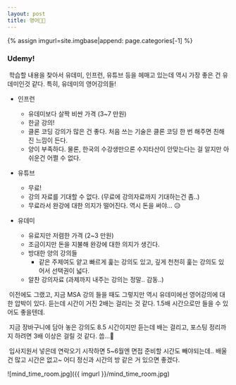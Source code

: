 ```yaml
---
layout: post
title: 영어🤬🤬
---
```


{% assign imgurl=site.imgbase|append: page.categories[-1] %}

### Udemy!

&nbsp;학습할 내용을 찾아서 유데미, 인프런, 유튜브 등을 헤매고 있는데 역시 가장 좋은 건 유데미인것 같다. 특히, 유데미의 영어강의들! 

- 인프런 
  - 유데미보다 살짝 비싼 가격 (3~7 만원)
  - 한글 강의!
  - 클론 코딩 강의가 많은 건 좋다. 처음 쓰는 기술은 클론 코딩 한 번 해주면 친해진 느낌이 든다.
  - 양이 부족하다. 물론, 한국의 수강생만으론 수지타산이 안맞는다는 걸 알지만 아쉬운건 어쩔 수 없다.

- 유튜브
  - 무료!
  - 강의 자료를 기대할 수 없다. (무료에 강의자료까지 기대하는건 좀..)
  - 무료라서 완강에 대한 의지가 떨어진다. 역시 돈을 써야... 😥

- 유데미
  - 유료지만 저렴한 가격 (2~3 만원)
  - 조금이지만 돈을 지불해 완강에 대한 의지가 생긴다.
  - 방대한 양의 강의들
    - 같은 주제여도 얕고 빠르게 훑는 강의도 있고, 깊게 천천히 훑는 강의도 있어서 선택권이 넓다.
  - 알찬 강의자료 (과제까지 내주는 강의는 정말.. 감동..)



&nbsp;이전에도 그랬고, 지금 MSA 강의 들을 때도 그렇지만 역시 유데미에선 영어강의에 대한 압박이 있다. 듣는데 시간이 거진 2배는 걸리는 것 같다. 1.5배 시간으로만 들을 수 있어도 좋을텐데.

&nbsp;지금 장바구니에 담아 놓은 강의도 8.5 시간이지만 듣는데 배는 걸리고, 포스팅 정리까지 하려면 3배 이상은 걸릴 것 같다. 씁...🤔 

&nbsp;입사지원서 넣은데 연락오기 시작하면 5~6월엔 면접 준비할 시간도 빼야되는데.. 배울건 많고 시간은 없고~ 어디 정신과 시간의 방 같은 거 있으면 좋겠다.

![mind_time_room.jpg]({{ imgurl }}/mind_time_room.jpg)